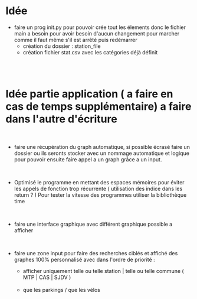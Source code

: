 # Idée

- faire un prog init.py pour pouvoir crée tout les élements donc le fichier main a besoin pour avoir besoin d'aucun changement pour marcher comme il faut même s'il est arrêté puis redémarrer 
  - création du dossier : station_file
  - création fichier stat.csv avec les catégories déjà définit

<br> <br>

# Idée partie application ( a faire en cas de temps supplémentaire) a faire dans l'autre d'écriture
<br>

- faire une récupération du graph automatique, si possible écrasé faire un dossier ou ils seronts stocker avec un nommage automatique et logique pour pouvoir ensuite faire appel a un graph grâce a un input.
  
  <br>

- Optimisé le programme en mettant des espaces mémoires pour éviter les appels de fonction trop récurrente ( utilisation des indice dans les return ? ) Pour tester la vitesse des programmes utiliser la bibliothèque time

<br>

- faire une interface graphique avec différent graphique possible a afficher

<br>

- faire une zone input pour faire des recherches ciblés et affiché des graphes 100% personnalisé avec dans l'ordre de priorité :
  - afficher uniquement telle ou telle station | telle ou telle commune ( MTP | CAS | SJDV )

  <br>

  - que les parkings / que les vélos 
  <br>
  
  